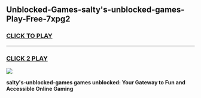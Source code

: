 
## Unblocked-Games-salty's-unblocked-games-Play-Free-7xpg2
<h3>
<a href="https://premium76.site?title=salty's-unblocked-games&ref=18A1">CLICK TO PLAY</a></h3>
<hr>

<h3>
<a href="https://premium76.site?title=salty's-unblocked-games&ref=18A1">CLICK 2 PLAY</a>
  
</h3>

<a href="https://premium76.site?title=salty's-unblocked-games&ref=18A1"><img src="https://clearcache.store/games.png"></a>


**salty's-unblocked-games games unblocked: Your Gateway to Fun and Accessible Online Gaming**
